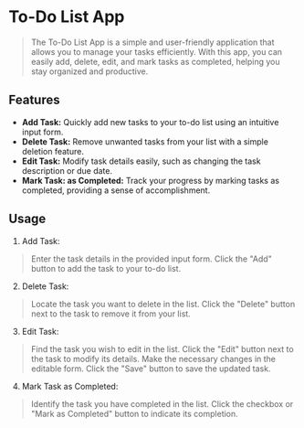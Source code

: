 # To-Do List App
> The To-Do List App is a simple and user-friendly application that allows you to manage your tasks efficiently. With this app, you can easily add, delete, edit, and mark tasks as completed, helping you stay organized and productive.

## Features
- **Add Task:** Quickly add new tasks to your to-do list using an intuitive input form.
- **Delete Task:**  Remove unwanted tasks from your list with a simple deletion feature.
- **Edit Task:**  Modify task details easily, such as changing the task description or due date.
- **Mark Task: as Completed:** Track your progress by marking tasks as completed, providing a sense of accomplishment.

## Usage
1. Add Task:
> Enter the task details in the provided input form.
Click the "Add" button to add the task to your to-do list.
2. Delete Task:
 > Locate the task you want to delete in the list.
Click the "Delete" button next to the task to remove it from your list.
3. Edit Task:
> Find the task you wish to edit in the list.
Click the "Edit" button next to the task to modify its details.
Make the necessary changes in the editable form.
Click the "Save" button to save the updated task.
4. Mark Task as Completed:
> Identify the task you have completed in the list.
Click the checkbox or "Mark as Completed" button to indicate its completion.
